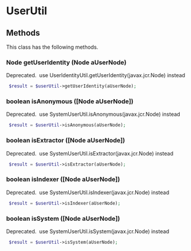 # UserUtil


## Methods
This class has the following methods.


### Node getUserIdentity (Node aUserNode)
Deprecated. 
use UserIdentityUtil.getUserIdentity(javax.jcr.Node) instead

```php
 $result = $userUtil->getUserIdentity(aUserNode);
```


### boolean isAnonymous ([Node aUserNode])
Deprecated. 
use SystemUserUtil.isAnonymous(javax.jcr.Node) instead

```php
 $result = $userUtil->isAnonymous(aUserNode);
```


### boolean isExtractor ([Node aUserNode])
Deprecated. 
use SystemUserUtil.isExtractor(javax.jcr.Node) instead

```php
 $result = $userUtil->isExtractor(aUserNode);
```


### boolean isIndexer ([Node aUserNode])
Deprecated. 
use SystemUserUtil.isIndexer(javax.jcr.Node) instead

```php
 $result = $userUtil->isIndexer(aUserNode);
```


### boolean isSystem ([Node aUserNode])
Deprecated. 
use SystemUserUtil.isSystem(javax.jcr.Node) instead

```php
 $result = $userUtil->isSystem(aUserNode);
```


